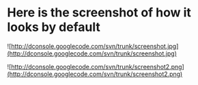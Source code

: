 # Here is the screenshot of how it looks by default #

![http://dconsole.googlecode.com/svn/trunk/screenshot.jpg](http://dconsole.googlecode.com/svn/trunk/screenshot.jpg)

![http://dconsole.googlecode.com/svn/trunk/screenshot2.png](http://dconsole.googlecode.com/svn/trunk/screenshot2.png)